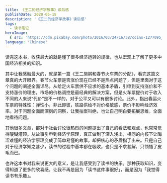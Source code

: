 ```yaml
---
title: 《王二的经济学故事》读后感
publishDate: 2020-05-18
description: '《王二的经济学故事》读后感'
tags:
  - 读书笔记
heroImage:
  { src: 'https://cdn.pixabay.com/photo/2016/03/24/16/38/coins-1277095_960_720.jpg', inferSize: true, color: '#9698C1'  }
language: 'Chinese'
---
```


读完这本书，收获最大的就是懂了很多经济运转的规律，也从宏观上了解了更多中国经济相关的知识。

其中让我感触最大的，就是第一篇《王二施粥和春节火车票的分配》，看完这篇文章真的大开眼界。春节火车票是否涨价现在已经不是热点问题了，但是里面对于这个问题的阐述全面详尽。从给定火车票供不应求的基本矛盾，引申到支持涨价和不支持涨价的理由，市场的价格调控是最经典的解决方案，但是火车票提价对于收入不同的人来说“代价”是不一样的，对于公平又可以有很多讨论。此外，指出春运火车票的特殊性：弹性小，非此即彼，铁路供给不对价格敏感，票价不影响经济效率。对于问题全面而深刻的洞察，让我拍案叫绝，也让自己明白要拓展思维，全面地看待问题。

其他很多文章，都对于社会讨论很热烈的问题提出了自己的看法和观点，也常常觉得醍醐灌顶。从故事引申到经济学原理，真正做到了深入浅出，相同的内核下让晦涩难懂的经济学原理变成了简单易懂的故事，却把核心的矛盾指了出来。只是自己对于经济学知之甚少，读书的过程中基本都在吸收，也只是不求甚解，只领悟了皮毛而已。

也许这本书对我来说更大的意义，是让我感受到了读书的快乐。那种获取知识，变得知道了更多的欣喜感，让我不再是因为「读书这件事很好」，而是因为「我觉得读书有乐趣」。